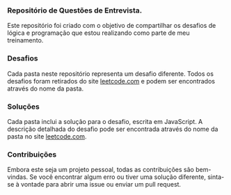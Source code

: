 ### Repositório de Questões de Entrevista.

Este repositório foi criado com o objetivo de compartilhar os desafios de lógica e programação que estou realizando como parte de meu treinamento.

### Desafios

Cada pasta neste repositório representa um desafio diferente. Todos os desafios foram retirados do site [leetcode.com](https://leetcode.com) e podem ser encontrados através do nome da pasta.

### Soluções

Cada pasta inclui a solução para o desafio, escrita em JavaScript. A descrição detalhada do desafio pode ser encontrada através do nome da pasta no site [leetcode.com](https://leetcode.com).

### Contribuições

Embora este seja um projeto pessoal, todas as contribuições são bem-vindas. Se você encontrar algum erro ou tiver uma solução diferente, sinta-se à vontade para abrir uma issue ou enviar um pull request.
